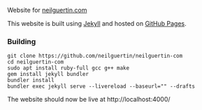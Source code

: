 Website for [neilguertin.com](https://www.neilguertin.com)

This website is built using [Jekyll](https://jekyllrb.com/) and hosted on [GitHub Pages](https://pages.github.com/).

### Building
```
git clone https://github.com/neilguertin/neilguertin-com
cd neilguertin-com
sudo apt install ruby-full gcc g++ make
gem install jekyll bundler
bundler install
bundler exec jekyll serve --livereload --baseurl="" --drafts
```
The website should now be live at http://localhost:4000/
